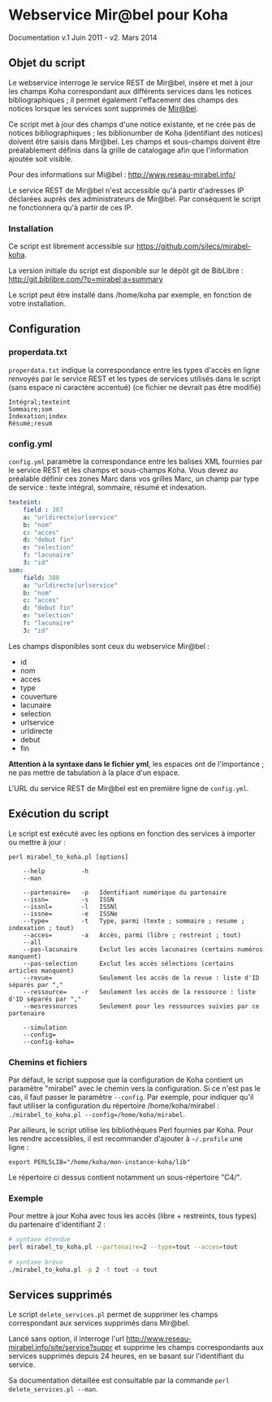 Webservice Mir@bel pour Koha
============================

Documentation 
v.1 Juin 2011 - v2. Mars 2014


Objet du script
---------------

Le webservice interroge le service REST de Mir@bel, insère et met à jour les
champs Koha correspondant aux différents services dans les notices
bibliographiques ; il permet également l'effacement des champs des notices
lorsque les services sont supprimés de
[Mir@bel](http://www.reseau-mirabel.info/).

Ce script met à jour des champs d'une notice existante, et ne crée pas de
notices bibliographiques ; les biblionumber de Koha (identifiant des notices)
doivent être saisis dans Mir@bel.  Les champs et sous-champs doivent être
préalablement définis dans la grille de catalogage afin que l'information
ajoutée soit visible.

Pour des informations sur Mi@bel : <http://www.reseau-mirabel.info/>

Le service REST de Mir@bel n'est accessible qu'à partir d'adresses IP déclarées auprès des administrateurs de Mir@bel.
Par conséquent le script ne fonctionnera qu'à partir de ces IP.

### Installation

Ce script est librement accessible sur <https://github.com/silecs/mirabel-koha>.

La version initiale du script est disponible sur le dépôt git de BibLibre : 
<http://git.biblibre.com/?p=mirabel;a=summary>

Le script peut être installé dans /home/koha par exemple, en fonction de votre installation.


Configuration
-------------

### properdata.txt

`properdata.txt` indique la correspondance entre les types d'accès en ligne renvoyés par le service REST et les types de services utilisés dans le script (sans espace ni caractère accentué) (ce fichier ne devrait pas être modifié)

```
Intégral;texteint 
Sommaire;som 
Indexation;index 
Résumé;resum 
```

### config.yml

`config.yml` paramètre la correspondance entre les balises XML fournies par le service REST et les champs et sous-champs Koha.
Vous devez au préalable définir ces zones Marc dans vos grilles Marc,
un champ par type de service : texte intégral, sommaire, résumé et indexation.

```yml
texteint: 
    field : 387 
    a: "urldirecte|urlservice" 
    b: "nom" 
    c: "acces" 
    d: "debut fin" 
    e: "selection"
    f: "lacunaire"
    3: "id" 
som: 
    field: 388 
    a: "urldirecte|urlservice" 
    b: "nom" 
    c: "acces" 
    d: "debut fin" 
    e: "selection"
    f: "lacunaire"
    3: "id" 
```

Les champs disponibles sont ceux du webservice Mir@bel :

* id
* nom
* acces
* type
* couverture
* lacunaire
* selection
* urlservice
* urldirecte
* debut
* fin

**Attention à la syntaxe dans le fichier yml**, les espaces ont de l'importance ; ne pas mettre de tabulation à la place d'un espace.

L'URL du service REST de Mir@bel est en première ligne de `config.yml`.


Exécution du script
-------------------

Le script est exécuté avec les options en fonction des services à importer ou mettre à jour : 

```
perl mirabel_to_koha.pl [options]

    --help          -h
    --man

    --partenaire=   -p   Identifiant numérique du partenaire
    --issn=         -s   ISSN
    --issnl=        -l   ISSNl
    --issne=        -e   ISSNe
    --type=         -t   Type, parmi (texte ; sommaire ; resume ; indexation ; tout)
    --acces=        -a   Accès, parmi (libre ; restreint ; tout)
    --all
    --pas-lacunaire      Exclut les accès lacunaires (certains numéros manquent)
    --pas-selection      Exclut les accès sélections (certains articles manquent)
    --revue=             Seulement les accès de la revue : liste d'ID séparés par ","
    --ressource=    -r   Seulement les accès de la ressource : liste d'ID séparés par ","
    --mesressources      Seulement pour les ressources suivies par ce partenaire

    --simulation
    --config=
    --config-koha=
```

### Chemins et fichiers

Par défaut, le script suppose que la configuration de Koha contient un paramètre "mirabel" avec le chemin vers la configuration.
Si ce n'est pas le cas, il faut passer le paramètre `--config`.
Par exemple, pour indiquer qu'il faut utiliser la configuration du répertoire /home/koha/mirabel :
`./mirabel_to_koha.pl --config=/home/koha/mirabel`.

Par ailleurs, le script utilise les bibliothèques Perl fournies par Koha.
Pour les rendre accessibles, il est recommander d'ajouter à `~/.profile` une ligne :

    export PERL5LIB="/home/koha/mon-instance-koha/lib"

Le répertoire ci dessus contient notamment un sous-répertoire "C4/".


### Exemple

Pour mettre à jour Koha avec tous les accès (libre + restreints, tous types) du partenaire d'identifiant 2 :

```sh
# syntaxe étendue
perl mirabel_to_koha.pl --partenaire=2 --type=tout --acces=tout
 
# syntaxe brève
./mirabel_to_koha.pl -p 2 -t tout -a tout
```


Services supprimés
------------------

Le script `delete_services.pl` permet de supprimer les champs correspondant aux services supprimés dans Mir@bel.

Lancé sans option, il interroge l'url <http://www.reseau-mirabel.info/site/service?suppr> et supprime les champs correspondants aux services supprimés depuis 24 heures, en se basant sur l'identifiant du service.

Sa documentation détaillée est consultable par la commande `perl delete_services.pl --man`.
